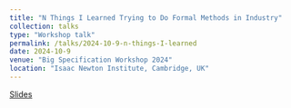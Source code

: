 ```yaml
---
title: "N Things I Learned Trying to Do Formal Methods in Industry"
collection: talks
type: "Workshop talk"
permalink: /talks/2024-10-9-n-things-I-learned
date: 2024-10-9
venue: "Big Specification Workshop 2024"
location: "Isaac Newton Institute, Cambridge, UK" 
---
```


[Slides](http://mikedodds.github.io/files/talks/2024-10-9-n-things-I-learned.pdf)